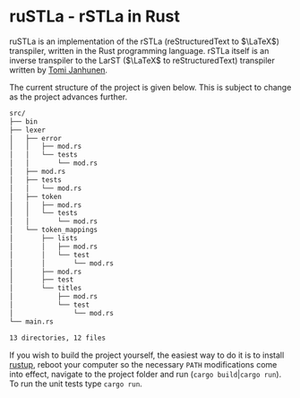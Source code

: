 # ruSTLa - rSTLa in Rust

ruSTLa is an implementation of the rSTLa
(reStructuredText to $`\LaTeX`$) transpiler,
written in the Rust programming language.
rSTLa itself is an inverse transpiler to the LarST ($`\LaTeX`$ to reStructuredText) transpiler written by [Tomi Janhunen](https://www.tuni.fi/fi/tomi-janhunen).

The current structure of the project is given below.
This is subject to change as the project advances further.
```bash
src/
├── bin
├── lexer
│   ├── error
│   │   ├── mod.rs
│   │   └── tests
│   │       └── mod.rs
│   ├── mod.rs
│   ├── tests
│   │   └── mod.rs
│   ├── token
│   │   ├── mod.rs
│   │   └── tests
│   │       └── mod.rs
│   └── token_mappings
│       ├── lists
│       │   ├── mod.rs
│       │   └── test
│       │       └── mod.rs
│       ├── mod.rs
│       ├── test
│       └── titles
│           ├── mod.rs
│           └── test
│               └── mod.rs
└── main.rs

13 directories, 12 files
```
If you wish to build the project yourself, the easiest way to do it is to install [rustup](https://rustup.rs/), reboot your computer so the necessary `PATH` modifications come into effect, navigate to the project folder and run (`cargo build`|`cargo run`). To run the unit tests type `cargo run`.
